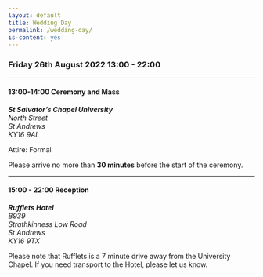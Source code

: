 ```yaml
---
layout: default
title: Wedding Day
permalink: /wedding-day/
is-content: yes
---
```


### Friday 26th August 2022 13:00 - 22:00 

---

#### 13:00-14:00 Ceremony and Mass

<address>
    <strong>St Salvator’s Chapel University</strong><br />
    North Street<br />
    St Andrews<br />
    KY16 9AL
</address>

Attire: Formal

Please arrive no more than __30 minutes__ before the start of the ceremony. 

---

#### 15:00 - 22:00 Reception 

<address>
    <strong>Rufflets Hotel</strong><br />
    B939<br />
    Strathkinness Low Road<br />
    St Andrews<br />
    KY16 9TX
    
</address>

Please note that Rufflets is a 7 minute drive away from the University Chapel. If you need transport to the Hotel, please let us know. 
